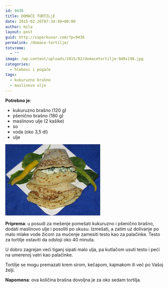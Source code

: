 ```yaml
---
id: 9436
title: DOMAĆE TORTILjE
date: 2015-02-26T07:34:49+00:00
author: mila
layout: post
guid: http://superkuvar.com/?p=9436
permalink: /domace-tortilje/
totvreme:
  - ""
image: /wp-content/uploads/2015/02/domacetortilje-940x198.jpg
categories:
  - hlebovi i pogače
tags:
  - kukuruzno brašno
  - maslinovo ulje
---
```

**Potrebno je**:

  * kukuruzno brašno (120 g)
  * pšenično brašno (180 g)
  * maslinovo ulje (2 kašike)
  * so
  * voda (oko 3,5 dl)
  * ulje

[<img class="alignnone size-medium wp-image-9438" src="/wp-content/uploads/2015/02/domacetortilje-1024x768.jpg" alt="domacetortilje" width="300" height="225" />](/wp-content/uploads/2015/02/domacetortilje.jpg)

**Priprema**: u posudi za mešenje pomešati kukuruzno i pšenično brašno, dodati maslinovo ulje i posoliti po ukusu. Izmešati, a zatim uz dolivanje po malo mlake vode žicom za mućenje zamesiti testo kao za palačinke. Testo za tortilje ostaviti da odstoji oko 40 minuta.

U dobro zagrejan veći tiganj sipati malo ulja, pa kutlačom usuti testo i peći na umerenoj vatri kao palačinke.

Tortilje se mogu premazati krem sirom, kečapom, kajmakom ili već po Vašoj želji.

**Napomena**:   ova količina brašna dovoljna je za oko sedam tortilja.